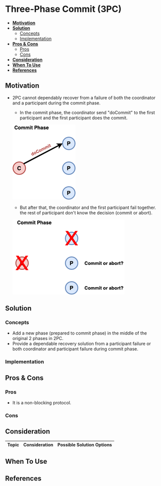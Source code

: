 # Three-Phase Commit (3PC)

- [**Motivation**](#motivation)
- [**Solution**](#solution)
   - [Concepts](#concepts)
   - [Implementation](#implementation)
- [**Pros & Cons**](#pros--cons)
   - [Pros](#pros)
   - [Cons](#cons)
- [**Consideration**](#consideration)
- [**When To Use**](#when-to-use)
- [**References**](#references)

## Motivation
- 2PC cannot dependably recover from a failure of both the coordinator and a participant during the commit phase.
   - In the commit phase, the coordinator send "doCommit" to the first participant and the first participant does the commit. 
   
   ![](../../diagrams/png/recovery_problem_in_2pc_1.png)
   - But after that, the coordinator and the first participant fail together. the rest of participant don't know the decision (commit or abort). 
   
   ![](../../diagrams/png/recovery_problem_in_2pc_2.png)

## Solution
### Concepts
- Add a new phase (prepared to commit phase) in the middle of the original 2 phases in 2PC.
- Provide a dependable recovery solution from a participant failure or both coordinator and participant failure during commit phase.

### Implementation

## Pros & Cons
### Pros
- It is a non-blocking protocol.

### Cons

## Consideration
| Topic | Consideration | Possible Solution Options |
|----|-----|-----|

## When To Use

## References
